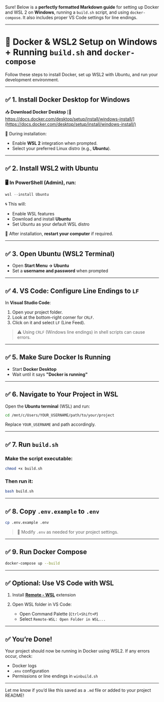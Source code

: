 Sure! Below is a **perfectly formatted Markdown guide** for setting up Docker and WSL 2 on **Windows**, running a `build.sh` script, and using `docker-compose`. It also includes proper VS Code settings for line endings.

---

# 🚀 Docker & WSL2 Setup on Windows + Running `build.sh` and `docker-compose`

Follow these steps to install Docker, set up WSL2 with Ubuntu, and run your development environment.

---

## ✅ 1. Install Docker Desktop for Windows

📥 **Download Docker Desktop**
[🔗 https://docs.docker.com/desktop/setup/install/windows-install/](https://docs.docker.com/desktop/setup/install/windows-install/)

🔧 During installation:

* Enable **WSL 2** integration when prompted.
* Select your preferred Linux distro (e.g., **Ubuntu**).

---

## ✅ 2. Install WSL2 with Ubuntu

### 🖥️ In **PowerShell (Admin)**, run:

```powershell
wsl --install Ubuntu
```

🌀 This will:

* Enable WSL features
* Download and install **Ubuntu**
* Set Ubuntu as your default WSL distro

📌 After installation, **restart your computer** if required.

---

## ✅ 3. Open Ubuntu (WSL2 Terminal)

* Open **Start Menu → Ubuntu**
* Set a **username and password** when prompted

---

## ✅ 4. VS Code: Configure Line Endings to `LF`

In **Visual Studio Code**:

1. Open your project folder.
2. Look at the bottom-right corner for `CRLF`.
3. Click on it and select `LF` (Line Feed).

> ⚠️ Using `CRLF` (Windows line endings) in shell scripts can cause errors.

---

## ✅ 5. Make Sure Docker Is Running

* Start **Docker Desktop**
* Wait until it says **"Docker is running"**

---

## ✅ 6. Navigate to Your Project in WSL

Open the **Ubuntu terminal** (WSL) and run:

```bash
cd /mnt/c/Users/YOUR_USERNAME/path/to/your/project
```

Replace `YOUR_USERNAME` and path accordingly.

---

## ✅ 7. Run `build.sh`

### Make the script executable:

```bash
chmod +x build.sh
```

### Then run it:

```bash
bash build.sh
```

---

## ✅ 8. Copy `.env.example` to `.env`

```bash
cp .env.example .env
```

> 📝 Modify `.env` as needed for your project settings.

---

## ✅ 9. Run Docker Compose

```bash
docker-compose up --build
```

---

## ✅ Optional: Use VS Code with WSL

1. Install **[Remote - WSL](https://marketplace.visualstudio.com/items?itemName=ms-vscode-remote.remote-wsl)** extension
2. Open WSL folder in VS Code:

   * Open Command Palette (`Ctrl+Shift+P`)
   * Select `Remote-WSL: Open Folder in WSL...`

---

## ✅ You’re Done!

Your project should now be running in Docker using WSL2. If any errors occur, check:

* Docker logs
* `.env` configuration
* Permissions or line endings in `winbuild.sh`

---

Let me know if you’d like this saved as a `.md` file or added to your project README!

